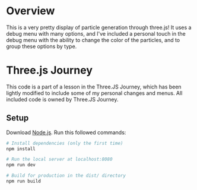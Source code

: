 # Overview

This is a very pretty display of particle generation through three.js! It uses a debug menu with many options, and I've included a personal
touch in the debug menu with the ability to change the color of the particles, and to group these options by type.

# Three.js Journey
This code is a part of a lesson in the Three.JS Journey, which has been lightly modified to include some of my personal changes and menus.
All included code is owned by Three.JS Journey.


## Setup
Download [Node.js](https://nodejs.org/en/download/).
Run this followed commands:

``` bash
# Install dependencies (only the first time)
npm install

# Run the local server at localhost:8080
npm run dev

# Build for production in the dist/ directory
npm run build
```
